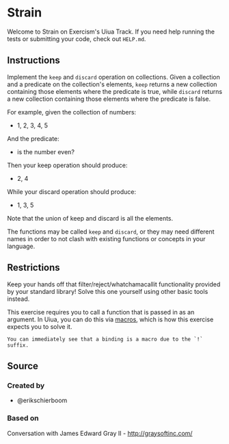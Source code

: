 # Strain

Welcome to Strain on Exercism's Uiua Track.
If you need help running the tests or submitting your code, check out `HELP.md`.

## Instructions

Implement the `keep` and `discard` operation on collections.
Given a collection and a predicate on the collection's elements, `keep` returns a new collection containing those elements where the predicate is true, while `discard` returns a new collection containing those elements where the predicate is false.

For example, given the collection of numbers:

- 1, 2, 3, 4, 5

And the predicate:

- is the number even?

Then your keep operation should produce:

- 2, 4

While your discard operation should produce:

- 1, 3, 5

Note that the union of keep and discard is all the elements.

The functions may be called `keep` and `discard`, or they may need different names in order to not clash with existing functions or concepts in your language.

## Restrictions

Keep your hands off that filter/reject/whatchamacallit functionality provided by your standard library!
Solve this one yourself using other basic tools instead.

This exercise requires you to call a function that is passed in as an argument.
In Uiua, you can do this via [macros](https://www.uiua.org/tutorial/macros), which is how this exercise expects you to solve it.

```exercism/note
You can immediately see that a binding is a macro due to the `!` suffix.
```

## Source

### Created by

- @erikschierboom

### Based on

Conversation with James Edward Gray II - http://graysoftinc.com/
